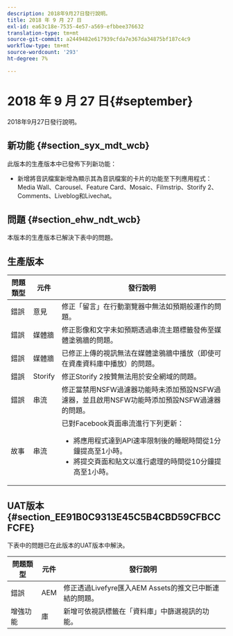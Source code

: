 ```yaml
---
description: 2018年9月27日發行說明。
title: 2018 年 9 月 27 日
exl-id: ea63c18e-7535-4e57-a569-efbbee376632
translation-type: tm+mt
source-git-commit: a2449482e617939cfda7e367da34875bf187c4c9
workflow-type: tm+mt
source-wordcount: '293'
ht-degree: 7%

---
```


# 2018 年 9 月 27 日{#september}

2018年9月27日發行說明。

## 新功能 {#section_syx_mdt_wcb}

此版本的生產版本中已發佈下列新功能：

* 新增將音訊檔案新增為顯示其為音訊檔案的卡片的功能至下列應用程式：Media Wall、Carousel、Feature Card、Mosaic、Filmstrip、Storify 2、Comments、Liveblog和Livechat。

## 問題 {#section_ehw_ndt_wcb}

本版本的生產版本已解決下表中的問題。

## 生產版本

| 問題類型 | 元件 | 發行說明 |
|--- |--- |--- |
| 錯誤 | 意見 | 修正「留言」在行動瀏覽器中無法如預期般運作的問題。 |
| 錯誤 | 媒體牆 | 修正影像和文字未如預期透過串流主題標籤發佈至媒體塗鴉牆的問題。 |
| 錯誤 | 媒體牆 | 已修正上傳的視訊無法在媒體塗鴉牆中播放（即使可在資產資料庫中播放）的問題。 |
| 錯誤 | Storify | 修正Storify 2按贊無法用於安全網域的問題。 |
| 錯誤 | 串流 | 修正當禁用NSFW過濾器功能時未添加預設NSFW過濾器，並且啟用NSFW功能時添加預設NSFW過濾器的問題。 |
| 故事 | 串流 | 已對Facebook頁面串流進行下列更新： </br><ul><li>將應用程式達到API速率限制後的睡眠時間從1分鐘提高至1小時。 </li><li>將提交頁面和貼文以進行處理的時間從10分鐘提高至1小時。</li></ul> |


## UAT版本{#section_EE91B0C9313E45C5B4CBD59CFBCCFCFE}

下表中的問題已在此版本的UAT版本中解決。

| **問題類型** | **元件** | **發行說明** |
|---|---|---|
| 錯誤 | AEM | 修正透過Livefyre匯入AEM Assets的推文已中斷連結的問題。 |
| 增強功能 | 庫 | 新增可依視訊標籤在「資料庫」中篩選視訊的功能。 |
